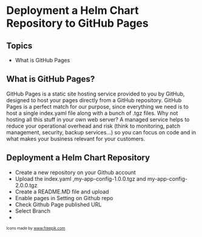 
# Deployment a Helm Chart Repository to GitHub Pages
## Topics
- What is GitHub Pages      

## What is GitHub Pages? 
GitHub Pages is a static site hosting service provided to you by GitHub, designed to host your pages directly from a GitHub repository. GitHub Pages is a perfect match for our purpose, since everything we need is to host a single index.yaml file along with a bunch of .tgz files.
Why not hosting all this stuff in your own web server? A managed service helps to reduce your operational overhead and risk (think to monitoring, patch management, security, backup services…) so you can focus on code and in what makes your business relevant for your customers.

## Deployment a Helm Chart Repository  
- Create a new repository on your Github account
- Upload the index.yaml ,my-app-config-1.0.0.tgz and my-app-config-2.0.0.tgz
- Create a README.MD file and upload
- Enable pages in Setting on  Github repo
- Check Github Page published URL
- Select Branch
- 


<font size=1 >Icons made by www.freepik.com</font> 

    